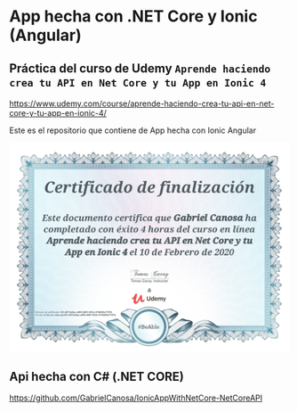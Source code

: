 # App hecha con .NET Core y Ionic (Angular)

## Práctica del curso de Udemy `Aprende haciendo crea tu API en Net Core y tu App en Ionic 4`
https://www.udemy.com/course/aprende-haciendo-crea-tu-api-en-net-core-y-tu-app-en-ionic-4/

Este es el repositorio que contiene de App hecha con Ionic Angular

![Image description](https://github.com/GabrielCanosa/IonicAppWithNetCore-IonicApp/blob/master/Image/udemy%20curso%201.jpg)

## Api hecha con C# (.NET CORE)
https://github.com/GabrielCanosa/IonicAppWithNetCore-NetCoreAPI
